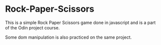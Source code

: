 # Rock-Paper-Scissors
This is a simple Rock Paper Scissors game done in javascript and is a part of the Odin project course.

Some dom manipulation is also practiced on the same project.